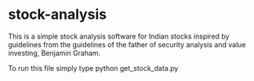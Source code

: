 # stock-analysis
This is a simple stock analysis software for Indian stocks inspired by guidelines from the guidelines of the father of security analysis and value investing, Benjamin Graham.

To run this file simply type python get_stock_data.py
